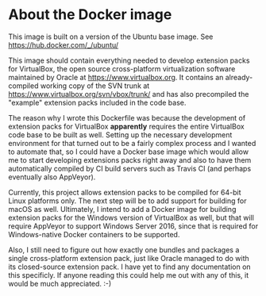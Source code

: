 # About the Docker image

This image is built on a version of the Ubuntu base image. See https://hub.docker.com/_/ubuntu/

This image should contain everything needed to develop extension packs for VirtualBox, the open source cross-platform virtualization software maintained by Oracle at https://www.virtualbox.org. It contains an already-compiled working copy of the SVN trunk at https://www.virtualbox.org/svn/vbox/trunk/ and has also precompiled the "example" extension packs included in the code base.

The reason why I wrote this Dockerfile was because the development of extension packs for VirtualBox **apparently** requires the entire VirtualBox code base to be built as well. Setting up the necessary development environment for that turned out to be a fairly complex process and I wanted to automate that, so I could have a Docker base image which would allow me to start developing extensions packs right away and also to have them automatically compiled by CI build servers such as Travis CI (and perhaps eventually also AppVeyor).

Currently, this project allows extension packs to be compiled for 64-bit Linux platforms only. The next step will be to add support for building for macOS as well. Ultimately, I intend to add a Docker image for building extension packs for the Windows version of VirtualBox as well, but that will require AppVeyor to support Windows Server 2016, since that is required for Windows-native Docker containers to be supported.

Also, I still need to figure out how exactly one bundles and packages a single cross-platform extension pack, just like Oracle managed to do with its closed-source extension pack. I have yet to find any documentation on this specificly. If anyone reading this could help me out with any of this, it would be much appreciated. :-)
